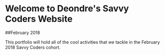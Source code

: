 # Welcome to Deondre's Savvy Coders Website
##February 2018

This portfolio will hold all of the cool activities that we tackle in the February 2018 Savvy Coders cohort.
